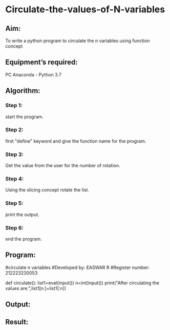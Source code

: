 # Circulate-the-values-of-N-variables
## Aim:
To write a python program to circulate the n variables using function concept
## Equipment’s required:
PC
Anaconda - Python 3.7
## Algorithm: 
### Step 1: 
start the program.
### Step 2: 
first "define" keyword and give the function name for the program.
### Step 3: 
Get the value from the user for the number of rotation.
### Step 4: 
Using the slicing concept rotate the list.
### Step 5: 
print the output.
### Step 6: 
end the program.
## Program:
#circulate n variables
#Developed by: EASWAR R
#Register number: 212223230053

def circulate():
    list1=eval(input())
    n=int(input())
    print("After circulating the values are:",list1[n:]+list1[:n])
## Output:

## Result:
